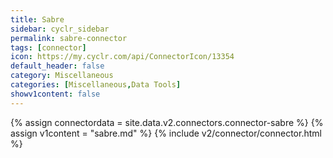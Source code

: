 ```yaml
---
title: Sabre
sidebar: cyclr_sidebar
permalink: sabre-connector
tags: [connector]
icon: https://my.cyclr.com/api/ConnectorIcon/13354
default_header: false
category: Miscellaneous
categories: [Miscellaneous,Data Tools]
showv1content: false
---
```

{% assign connectordata = site.data.v2.connectors.connector-sabre %}
{% assign v1content = "sabre.md" %}
{% include v2/connector/connector.html %}	
